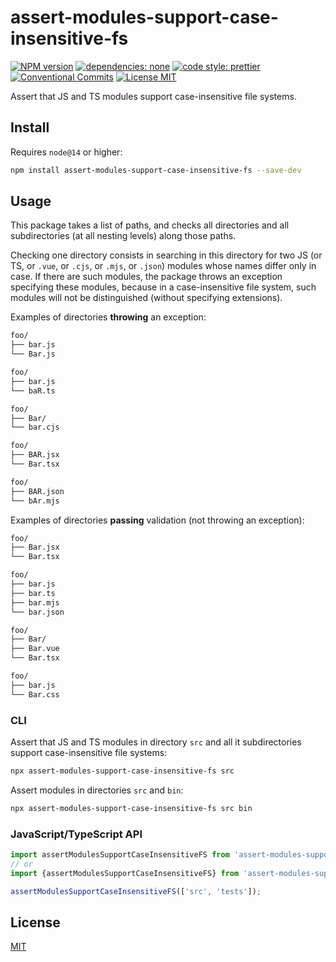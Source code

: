 # assert-modules-support-case-insensitive-fs

[![NPM version][npm-image]][npm-url]
[![dependencies: none][dependencies-none-image]][dependencies-none-url]
[![code style: prettier][prettier-image]][prettier-url]
[![Conventional Commits][conventional-commits-image]][conventional-commits-url]
[![License MIT][license-image]][license-url]

Assert that JS and TS modules support case-insensitive file systems.

## Install

Requires `node@14` or higher:

```sh
npm install assert-modules-support-case-insensitive-fs --save-dev
```

## Usage

This package takes a list of paths, and checks all directories and all subdirectories
(at all nesting levels) along those paths.

Checking one directory consists in searching in this directory for two JS
(or TS, or `.vue`, or `.cjs`, or `.mjs`, or `.json`) modules whose names differ only in case.
If there are such modules, the package throws an exception specifying these modules,
because in a case-insensitive file system, such modules will not be distinguished
(without specifying extensions).

Examples of directories **throwing** an exception:

```sh
foo/
├── bar.js
└── Bar.js

foo/
├── bar.js
└── baR.ts

foo/
├── Bar/
└── bar.cjs

foo/
├── BAR.jsx
└── Bar.tsx

foo/
├── BAR.json
└── bAr.mjs
```

Examples of directories **passing** validation (not throwing an exception):

```sh
foo/
├── Bar.jsx
└── Bar.tsx

foo/
├── bar.js
├── bar.ts
├── bar.mjs
└── bar.json

foo/
├── Bar/
├── Bar.vue
└── Bar.tsx

foo/
├── bar.js
└── Bar.css
```

### CLI

Assert that JS and TS modules in directory `src` and all it subdirectories support
case-insensitive file systems:

```sh
npx assert-modules-support-case-insensitive-fs src
```

Assert modules in directories `src` and `bin`:

```sh
npx assert-modules-support-case-insensitive-fs src bin
```

### JavaScript/TypeScript API

```js
import assertModulesSupportCaseInsensitiveFS from 'assert-modules-support-case-insensitive-fs';
// or
import {assertModulesSupportCaseInsensitiveFS} from 'assert-modules-support-case-insensitive-fs';

assertModulesSupportCaseInsensitiveFS(['src', 'tests']);
```

## License

[MIT][license-url]

[conventional-commits-image]: https://img.shields.io/badge/Conventional_Commits-1.0.0-yellow.svg "Conventional Commits"
[conventional-commits-url]: https://conventionalcommits.org
[dependencies-none-image]: https://img.shields.io/badge/dependencies-none-success.svg "No dependencies"
[dependencies-none-url]: https://github.com/uid11/assert-modules-support-case-insensitive-fs/blob/main/package.json
[license-image]: https://img.shields.io/badge/license-MIT-blue.svg "The MIT License"
[license-url]: https://github.com/uid11/assert-modules-support-case-insensitive-fs/blob/main/LICENSE
[npm-image]: https://img.shields.io/npm/v/assert-modules-support-case-insensitive-fs.svg "assert-modules-support-case-insensitive-fs"
[npm-url]: https://www.npmjs.com/package/assert-modules-support-case-insensitive-fs
[prettier-image]: https://img.shields.io/badge/code_style-prettier-ff69b4.svg "Prettier code style"
[prettier-url]: https://github.com/prettier/prettier

